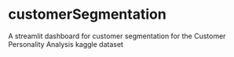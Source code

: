 # customerSegmentation
A streamlit dashboard for customer segmentation for the Customer Personality Analysis kaggle dataset
